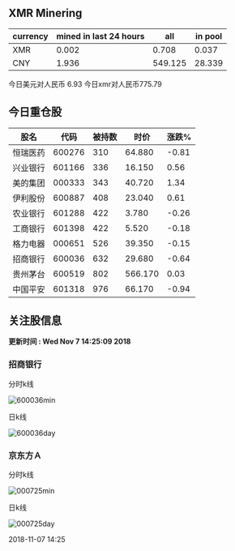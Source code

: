 ## XMR Minering

|currency|mined in last 24 hours|all|in pool|
|---|---|---|---|
|XMR|0.002|0.708|0.037|
|CNY|1.936|549.125|28.339|

今日美元对人民币 6.93	今日xmr对人民币775.79


## 今日重仓股 

|股名|代码|被持数|时价|涨跌%|
|---|---|---|---|---|
|恒瑞医药|600276|310|64.880|-0.81|
|兴业银行|601166|336|16.150|0.56|
|美的集团|000333|343|40.720|1.34|
|伊利股份|600887|408|23.040|0.61|
|农业银行|601288|422|3.780|-0.26|
|工商银行|601398|422|5.520|-0.18|
|格力电器|000651|526|39.350|-0.15|
|招商银行|600036|632|29.680|-0.64|
|贵州茅台|600519|802|566.170|0.03|
|中国平安|601318|976|66.170|-0.94|

## 关注股信息
**更新时间 : Wed Nov  7 14:25:09 2018**
### 招商银行 
分时k线

![600036min](http://image.sinajs.cn/newchart/min/n/sh600036.gif)

日k线

![600036day](http://image.sinajs.cn/newchart/daily/n/sh600036.gif)

### 京东方Ａ 
分时k线

![000725min](http://image.sinajs.cn/newchart/min/n/sz000725.gif)

日k线

![000725day](http://image.sinajs.cn/newchart/daily/n/sz000725.gif)

2018-11-07 14:25